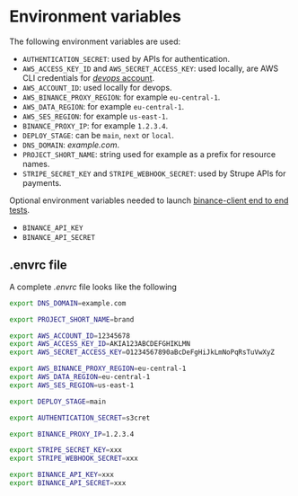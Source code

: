 # Environment variables

The following environment variables are used:

-   `AUTHENTICATION_SECRET`: used by APIs for authentication.
-   `AWS_ACCESS_KEY_ID` and `AWS_SECRET_ACCESS_KEY`: used locally, are AWS CLI credentials for [_devops_ account](../infrastructure/docs/aws-boostrap.md#devops-account).
-   `AWS_ACCOUNT_ID`: used locally for devops.
-   `AWS_BINANCE_PROXY_REGION`: for example `eu-central-1`.
-   `AWS_DATA_REGION`: for example `eu-central-1`.
-   `AWS_SES_REGION`: for example `us-east-1`.
-   `BINANCE_PROXY_IP`: for example `1.2.3.4`.
-   `DEPLOY_STAGE`: can be `main`, `next` or `local`.
-   `DNS_DOMAIN`: _example.com_.
-   `PROJECT_SHORT_NAME`: string used for example as a prefix for resource names.
-   `STRIPE_SECRET_KEY` and `STRIPE_WEBHOOK_SECRET`: used by Strupe APIs for payments.

Optional environment variables needed to launch [binance-client end to end tests](../binance-client/docs/end-to-end-tests.md).

-   `BINANCE_API_KEY`
-   `BINANCE_API_SECRET`

## .envrc file

A complete _.envrc_ file looks like the following

```sh
export DNS_DOMAIN=example.com

export PROJECT_SHORT_NAME=brand

export AWS_ACCOUNT_ID=12345678
export AWS_ACCESS_KEY_ID=AKIA123ABCDEFGHIKLMN
export AWS_SECRET_ACCESS_KEY=O1234567890aBcDeFgHiJkLmNoPqRsTuVwXyZ

export AWS_BINANCE_PROXY_REGION=eu-central-1
export AWS_DATA_REGION=eu-central-1
export AWS_SES_REGION=us-east-1

export DEPLOY_STAGE=main

export AUTHENTICATION_SECRET=s3cret

export BINANCE_PROXY_IP=1.2.3.4

export STRIPE_SECRET_KEY=xxx
export STRIPE_WEBHOOK_SECRET=xxx

export BINANCE_API_KEY=xxx
export BINANCE_API_SECRET=xxx
```
